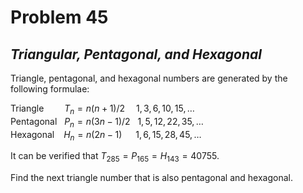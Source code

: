 # Problem 45
## _Triangular, Pentagonal, and Hexagonal_



Triangle, pentagonal, and hexagonal numbers are generated by the following formulae:

Triangle &emsp;&ensp;&nbsp; $T_n = n(n + 1)/2$&emsp; $1, 3, 6, 10, 15, \dots$<br>
Pentagonal &nbsp; $P_n = n(3n - 1)/2$ &nbsp; $1, 5, 12, 22, 35, \dots$<br>
Hexagonal &ensp; $H_n = n(2n - 1)$&emsp;&nbsp; $1, 6, 15, 28, 45, \dots$

It can be verified that $T_{285} = P_{165} = H_{143} = 40755$.

Find the next triangle number that is also pentagonal and hexagonal.
